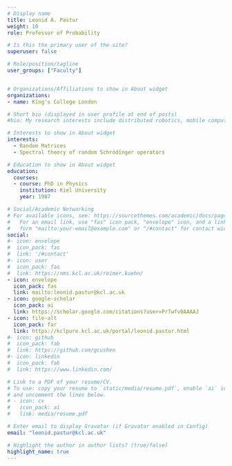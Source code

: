 ```yaml
---
# Display name
title: Leonid A. Pastur
weight: 10
role: Professor of Probability

# Is this the primary user of the site?
superuser: false

# Role/position/tagline
user_groups: ["Faculty"]


# Organizations/Affiliations to show in About widget
organizations:
- name: King's College London

# Short bio (displayed in user profile at end of posts)
#bio: My research interests include distributed robotics, mobile computing and programmable matter.

# Interests to show in About widget
interests:
  - Random Matrices
  - Spectral theory of random Schrödinger operators

# Education to show in About widget
education:
  courses:
  - course: PhD in Physics
    institution: Kiel University
    year: 1987

# Social/Academic Networking
# For available icons, see: https://sourcethemes.com/academic/docs/page-builder/#icons
#   For an email link, use "fas" icon pack, "envelope" icon, and a link in the
#   form "mailto:your-email@example.com" or "/#contact" for contact widget.
social:
#- icon: envelope
#  icon_pack: fas
#  link: '/#contact'
#- icon: user
#  icon_pack: fas
#  link: https://nms.kcl.ac.uk/reimer.kuehn/
- icon: envelope
  icon_pack: fas
  link: mailto:leonid.pastur@kcl.ac.uk
- icon: google-scholar
  icon_pack: ai
  link: https://scholar.google.com/citations?user=PrTwfv0AAAAJ
- icon: file-alt
  icon_pack: far
  link: https://kclpure.kcl.ac.uk/portal/leonid.pastur.html
#- icon: github
#  icon_pack: fab
#  link: https://github.com/gcushen
#- icon: linkedin
#  icon_pack: fab
#  link: https://www.linkedin.com/

# Link to a PDF of your resume/CV.
# To use: copy your resume to `static/media/resume.pdf`, enable `ai` icons in `params.toml`,
# and uncomment the lines below.
# - icon: cv
#   icon_pack: ai
#   link: media/resume.pdf

# Enter email to display Gravatar (if Gravatar enabled in Config)
email: "leonid.pastur@kcl.ac.uk"

# Highlight the author in author lists? (true/false)
highlight_name: true
---
```

